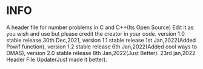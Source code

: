 # INFO
A header file for number problems in C and C++(Its Open Source) Edit it as you wish and use but please credit the creator in your code.
version 1.0 stable release 30th Dec,2021, 
version 1.1 stable release 1st Jan,2022(Added Powif function),
version 1.2 stable release 6th Jan,2022(Added cool ways to DMAS),
version 2.0 stable release 8th Jan,2022(Just Better).
23rd jan,2022 Header File Update(Just made it better).

